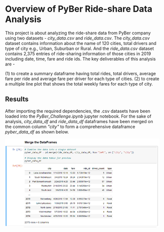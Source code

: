 # Overview of PyBer Ride-share Data Analysis

This project is about analyzing the ride-share data from PyBer company using two datasets - *city_data.csv* and *ride_data.csv*. The *city_data.csv* dataset contains information about the name of 120 cities, total drivers and type of city e.g., Urban, Suburban or Rural. And the *ride_data.csv* dataset contains 2,375 entries of ride-sharing information of those cities in 2019 including date, time, fare and ride ids. The key deliverables of this analysis are - 
  
  (1) to create a summary dataframe having total rides, total drivers, average fare per ride and average fare per driver for each type of cities.
  (2) to create a multiple line plot that shows the total weekly fares for each type of city.
  
## Results

After importing the required dependencies, the .csv datasets have been loaded into the *PyBer_Challenge.ipynb* jupyter notebook. For the sake of analysis, *city_data_df* and *ride_data_df* dataframes have been merged on the common column *"city"* to form a comprehensive dataframce *pyber_data_df* as shown below.

![Merged PyBer Dataframe](Resources/pyber_data_df.png)

